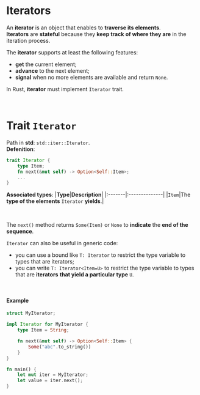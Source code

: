 # Iterators
An **iterator** is an object that enables to **traverse its elements**.<br>
**Iterators** are **stateful** because they **keep track** **of where they are** in the iteration process.<br>

The **iterator** supports at least the following features:
- **get** the current element;
- **advance** to the next element;
- **signal** when no more elements are available and return ``None``.

In Rust, **iterator** must implement ``Iterator`` trait.<br>

<br>

# Trait ``Iterator``
Path in **std**: ``std::iter::Iterator``.<br>
**Defenition**:
```Rust
trait Iterator {
    type Item;
    fn next(&mut self) -> Option<Self::Item>;
    ...
}
```
**Associated types**:
|**Type**|**Description**|
|:-------|:--------------|
|``Item``|The **type of the elements** ``Iterator`` **yields**.|

<br>

The ``next()`` method returns ``Some(Item)`` or ``None`` to **indicate** the **end of the sequence**.<br>

``Iterator`` can also be useful in generic code: 
- you can use a bound like ``T: Iterator`` to restrict the type variable to types that are iterators;
- you can write ``T: Iterator<Item=U>`` to restrict the type variable to types that are **iterators** **that yield a particular type** ``U``.

<br>

#### Example
```Rust
struct MyIterator;

impl Iterator for MyIterator {
    type Item = String;

    fn next(&mut self) -> Option<Self::Item> { 
        Some("abc".to_string()) 
    }
}

fn main() {
    let mut iter = MyIterator;
    let value = iter.next();
}
```
